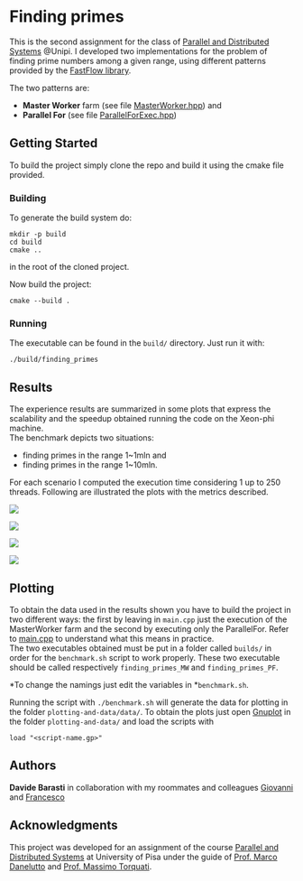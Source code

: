 # Finding primes

This is the second assignment for the class of [Parallel and Distributed Systems](http://didawiki.di.unipi.it/doku.php/magistraleinformaticanetworking/spm/sdpm09support) @Unipi. I developed two implementations for the problem of finding prime numbers among a given range, using different patterns provided by the [FastFlow library](http://calvados.di.unipi.it/).  

The two patterns are:
* **Master Worker** farm (see file [MasterWorker.hpp](https://github.com/dbarasti/finding_primes/blob/master/MasterWorker.hpp)) and
* **Parallel For** (see file [ParallelForExec.hpp](https://github.com/dbarasti/finding_primes/blob/master/ParallelForExec.hpp))
  

## Getting Started

To build the project simply clone the repo and build it using the cmake file provided.


### Building
To generate the build system do:  
```
mkdir -p build
cd build
cmake ..
```
in the root of the cloned project.  

Now build the project:
```
cmake --build .
```


### Running
The executable can be found in the ```build/``` directory. Just run it with:

```./build/finding_primes``` 


## Results
The experience results are summarized in some plots that express the scalability and the speedup obtained running the code on the Xeon-phi machine.  
The benchmark depicts two situations:
* finding primes in the range 1~1mln and
* finding primes in the range 1~10mln.  

For each scenario I computed the execution time considering 1 up to 250 threads. Following are illustrated the plots with the metrics described. 

![](plotting-and-data/img/speed1mln.png)

![](plotting-and-data/img/speed10mln.png)

![](plotting-and-data/img/scal1mln.png)

![](plotting-and-data/img/scal10mln.png)


## Plotting

To obtain the data used in the results shown you have to build the project in two different ways: the first by leaving in ```main.cpp```  just the execution of the MasterWorker farm and the second by executing only the ParallelFor. Refer to [main.cpp](https://github.com/dbarasti/finding_primes/main.cpp) to understand what this means in practice.  
The two executables obtained must be put in a folder called ```builds/``` in order for the ```benchmark.sh``` script to work properly. These two executable should be called respectively ```finding_primes_MW``` and ```finding_primes_PF```.  

*To change the namings just edit the variables in *```benchmark.sh```.

Running the script with ```./benchmark.sh``` will generate the data for plotting in the folder ```plotting-and-data/data/```. To obtain the plots just open [Gnuplot](http://www.gnuplot.info/) in the folder ```plotting-and-data/``` and load the scripts with

```load "<script-name.gp>"```
 

## Authors

**Davide Barasti** in collaboration with my roommates and colleagues [Giovanni](https://github.com/GiovanniSorice) and [Francesco](https://github.com/FraCorti)

## Acknowledgments
This project was developed for an assignment of the course [Parallel and Distributed Systems](http://didawiki.di.unipi.it/doku.php/magistraleinformaticanetworking/spm/sdpm09support) at University of Pisa under the guide of [Prof. Marco Danelutto](http://calvados.di.unipi.it/paragroup/danelutto/) and [Prof. Massimo Torquati](http://calvados.di.unipi.it/paragroup/torquati/).

